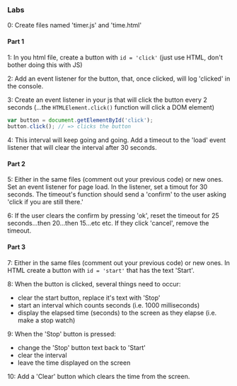 ### Labs
  
0: Create files named 'timer.js' and 'time.html'  
  
#### Part 1
1: In you html file, create a button with `id = 'click'` (just use HTML, don't bother doing this with JS)  
  
2: Add an event listener for the button, that, once clicked, will log 'clicked' in the console.  

3: Create an event listener in your js that will click the button every 2 seconds (...the `HTMLElement.click()` function will click a DOM element)  
  
```javascript
var button = document.getElementById('click');
button.click(); // => clicks the button
```
  
4: This interval will keep going and going. Add a timeout to the 'load' event listener that will clear the interval after 30 seconds.  

#### Part 2
5: Either in the same files (comment out your previous code) or new ones. Set an event listener for page load. In the listener, set a timout for 30 seconds. The timeout's function should send a 'confirm' to the user asking 'click if you are still there.'  
  
6: If the user clears the confirm by pressing 'ok', reset the timeout for 25 seconds...then 20...then 15...etc etc. If they click 'cancel', remove the timeout.  
  
#### Part 3
7: Either in the same files (comment out your previous code) or new ones. In HTML create a button with `id = 'start'` that has the text 'Start'.  
  
8: When the button is clicked, several things need to occur:
  * clear the start button, replace it's text with 'Stop'
  * start an interval which counts seconds (i.e. 1000 milliseconds)
  * display the elapsed time (seconds) to the screen as they elapse (i.e. make a stop watch)
  
9: When the 'Stop' button is pressed:
  * change the 'Stop' button text back to 'Start'
  * clear the interval
  * leave the time displayed on the screen
  
10: Add a 'Clear' button which clears the time from the screen.  
  
